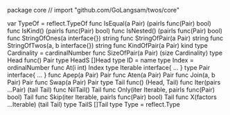 package core // import "github.com/GoLangsam/twos/core"

var TypeOf = reflect.TypeOf
func IsEqual(a Pair) (pairIs func(Pair) bool)
func IsKind() (pairIs func(Pair) bool)
func IsNested() (pairIs func(Pair) bool)
func StringOfOnes(a interface{}) string
func StringOfPair(a Pair) string
func StringOfTwos(a, b interface{}) string
func KindOfPair(a Pair) kind
type Cardinality = cardinalNumber
    func SizeOfPair(a Pair) (size Cardinality)
type Head func() Pair
type HeadS []Head
type ID = name
type Index = ordinalNumber
    func At(i int) Index
type Iterable interface{ ... }
type Pair interface{ ... }
    func Apep(a Pair) Pair
    func Aten(a Pair) Pair
    func Join(a, b Pair) Pair
    func Swap(a Pair) Pair
type Tail func() (Head, Tail)
    func Iter(pairs ...Pair) (tail Tail)
    func NilTail() Tail
    func Only(iter Iterable, pairIs func(Pair) bool) Tail
    func Skip(iter Iterable, pairIs func(Pair) bool) Tail
    func X(factors ...Iterable) (tail Tail)
type TailS []Tail
type Type = reflect.Type

